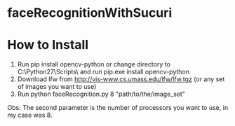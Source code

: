 # faceRecognitionWithSucuri

# How to Install

1) Run pip install opencv-python or change directory to C:\Python27\Scripts\ and run pip.exe install opencv-python
2) Download lfw from http://vis-www.cs.umass.edu/lfw/lfw.tgz (or any set of images you want to use)
3) Run python faceRecognition.py 8 "path/to/the/image_set"

Obs:
The second parameter is the number of processors you want to use, in my case was 8.
